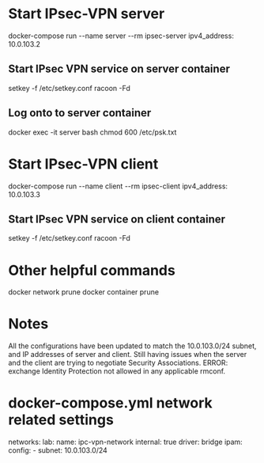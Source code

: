 
# Start IPsec-VPN server
docker-compose run --name server --rm ipsec-server
ipv4_address: 10.0.103.2
  ## Start IPsec VPN service on server container
  setkey -f /etc/setkey.conf
  racoon -Fd
  ## Log onto to server container
  docker exec -it server bash
  chmod 600 /etc/psk.txt

# Start IPsec-VPN client
docker-compose run --name client --rm ipsec-client
ipv4_address: 10.0.103.3
  ## Start IPsec VPN service on client container
  setkey -f /etc/setkey.conf
  racoon -Fd


# Other helpful commands
docker network prune
docker container prune



# Notes
All the configurations have been updated to match the 10.0.103.0/24 subnet, and IP addresses of server and client.
Still having issues when the server and the client are trying to negotiate Security Associations.
ERROR: exchange Identity Protection not allowed in any applicable rmconf.




# docker-compose.yml network related settings
networks:
  lab:
    name: ipc-vpn-network
    internal: true
    driver: bridge
    ipam:
      config:
        - subnet: 10.0.103.0/24